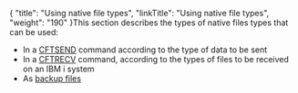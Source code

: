 {
    "title": "Using native file types",
    "linkTitle": "Using native file types",
    "weight": "190"
}This section describes the types of native files types that can be used:

-   In a [CFTSEND](send_mode) command according to the type of data to be sent
-   In a [CFTRECV](receive_mode) command, according to the types of files to be received on an IBM i system
-   As [backup files](backup_files)
